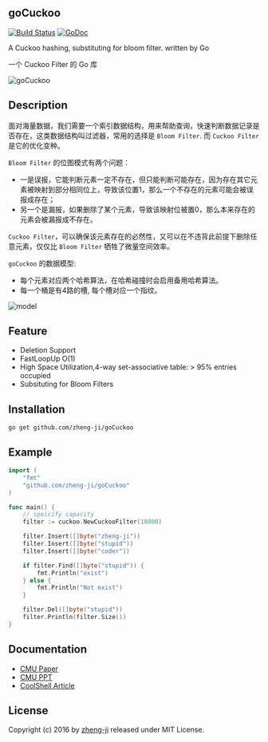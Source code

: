 ## goCuckoo

[![Build Status](https://travis-ci.org/zheng-ji/goCuckoo.svg)](https://travis-ci.org/zheng-ji/goCuckoo)
[![GoDoc](https://godoc.org/github.com/zheng-ji/goCuckoo?status.svg)](https://godoc.org/github.com/zheng-ji/goCuckoo)

A Cuckoo hashing, substituting for bloom filter. written by Go

一个 Cuckoo Filter 的 Go 库

![goCuckoo](https://cloud.githubusercontent.com/assets/1414745/17084380/8c3a4896-51ee-11e6-869e-b087226cc5ce.jpg)

Description
-----------

面对海量数据，我们需要一个索引数据结构，用来帮助查询，快速判断数据记录是否存在，这类数据结构叫过滤器，常用的选择是 `Bloom Filter`. 而 `Cuckoo Filter` 是它的优化变种。

`Bloom Filter` 的位图模式有两个问题：

* 一是误报，它能判断元素一定不存在，但只能判断可能存在，因为存在其它元素被映射到部分相同位上，导致该位置1，那么一个不存在的元素可能会被误报成存在；
* 另一个是漏报，如果删除了某个元素，导致该映射位被置0，那么本来存在的元素会被漏报成不存在。 

`Cuckoo Filter`，可以确保该元素存在的必然性，又可以在不违背此前提下删除任意元素，仅仅比 `Bloom Filter` 牺牲了微量空间效率。

`goCuckoo` 的数据模型: 

* 每个元素对应两个哈希算法，在哈希碰撞时会启用备用哈希算法。
* 每一个桶是有4路的槽, 每个槽对应一个指纹。

![model](https://cloud.githubusercontent.com/assets/1414745/17103080/10ce0d20-52af-11e6-937f-9c7d011f1e53.png)

Feature
--------

* Deletion Support
* FastLoopUp O(1)
* High Space Utilization,4-way set-associative table: > 95% entries occupied
* Subsituting for Bloom Filters


Installation
-------------

```
go get github.com/zheng-ji/goCuckoo
```

Example
-------

```go
import (
	"fmt"
	"github.com/zheng-ji/goCuckoo"
)

func main() {
    // speicify capacity 
	filter := cuckoo.NewCuckooFilter(10000)

	filter.Insert([]byte("zheng-ji"))
	filter.Insert([]byte("stupid"))
	filter.Insert([]byte("coder"))

	if filter.Find([]byte("stupid")) {
		fmt.Println("exist")
	} else {
		fmt.Println("Not exist")
	}

	filter.Del([]byte("stupid"))
	filter.Println(filter.Size())
}
```

Documentation
-------------

- [CMU Paper](http://www.cs.cmu.edu/~binfan/papers/conext14_cuckoofilter.pdf)
- [CMU PPT](http://www.cs.cmu.edu/~binfan/papers/conext14_cuckoofilter.pptx)
- [CoolShell Article](http://coolshell.cn/articles/17225.html)

License
-------

Copyright (c) 2016 by [zheng-ji](http://zheng-ji.info) released under MIT License.

